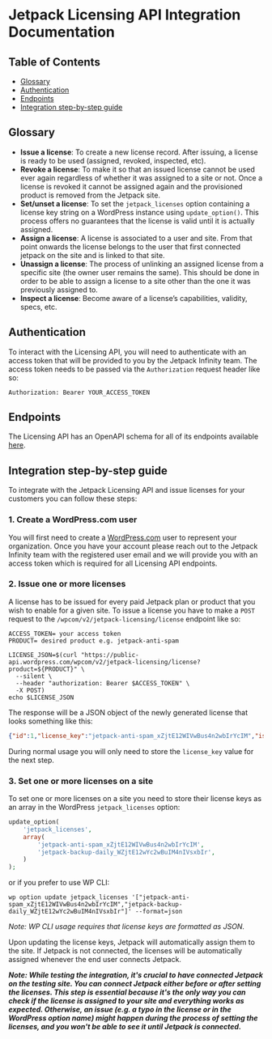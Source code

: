 # Jetpack Licensing API Integration Documentation

## Table of Contents

- [Glossary](#glossary)
- [Authentication](#authentication)
- [Endpoints](#endpoints)
- [Integration step-by-step guide](#integration-step-by-step-guide)

## Glossary

- **Issue a license**: To create a new license record. After issuing, a license is ready to be used (assigned, revoked, inspected, etc).
- **Revoke a license**: To make it so that an issued license cannot be used ever again regardless of whether it was assigned to a site or not. Once a license is revoked it cannot be assigned again and the provisioned product is removed from the Jetpack site.
- **Set/unset a license**: To set the `jetpack_licenses` option containing a license key string on a WordPress instance using `update_option()`. This process offers no guarantees that the license is valid until it is actually assigned.
- **Assign a license**: A license is associated to a user and site. From that point onwards the license belongs to the user that first connected jetpack on the site and is linked to that site.
- **Unassign a license**: The process of unlinking an assigned license from a specific site (the owner user remains the same). This should be done in order to be able to assign a license to a site other than the one it was previously assigned to.
- **Inspect a license**: Become aware of a license’s capabilities, validity, specs, etc.

## Authentication

To interact with the Licensing API, you will need to authenticate with an access token that will be provided to you by the Jetpack Infinity team. The access token needs to be passed via the `Authorization` request header like so:
```
Authorization: Bearer YOUR_ACCESS_TOKEN
```

## Endpoints

The Licensing API has an OpenAPI schema for all of its endpoints available [here](https://github.com/Automattic/jetpack-licensing-api/blob/master/spec.yml).

## Integration step-by-step guide

To integrate with the Jetpack Licensing API and issue licenses for your customers you can follow these steps:

### 1. Create a WordPress.com user

You will first need to create a [WordPress.com](https://wordpress.com/) user to represent your organization. Once you have your account please reach out to the Jetpack Infinity team with the registered user email and we will provide you with an access token which is required for all Licensing API endpoints.

### 2. Issue one or more licenses

A license has to be issued for every paid Jetpack plan or product that you wish to enable for a given site. To issue a license you have to make a `POST` request to the `/wpcom/v2/jetpack-licensing/license` endpoint like so:
```shell script
ACCESS_TOKEN= your access token
PRODUCT= desired product e.g. jetpack-anti-spam

LICENSE_JSON=$(curl "https://public-api.wordpress.com/wpcom/v2/jetpack-licensing/license?product=${PRODUCT}" \
  --silent \
  --header "authorization: Bearer $ACCESS_TOKEN" \
  -X POST)
echo $LICENSE_JSON
```
The response will be a JSON object of the newly generated license that looks something like this:
```json
{"id":1,"license_key":"jetpack-anti-spam_xZjtE12WIVwBus4n2wbIrYcIM","issued_at":"2020-09-08 16:14:58","revoked_at":null}
```
During normal usage you will only need to store the `license_key` value for the next step.

### 3. Set one or more licenses on a site

To set one or more licenses on a site you need to store their license keys as an array in the WordPress `jetpack_licenses` option:
```php
update_option(
    'jetpack_licenses',
    array(
        'jetpack-anti-spam_xZjtE12WIVwBus4n2wbIrYcIM',
        'jetpack-backup-daily_WZjtE12wYc2wBuIM4nIVsxbIr',
    )
);
```
or if you prefer to use WP CLI:
```shell script
wp option update jetpack_licenses '["jetpack-anti-spam_xZjtE12WIVwBus4n2wbIrYcIM","jetpack-backup-daily_WZjtE12wYc2wBuIM4nIVsxbIr"]' --format=json
```
_Note: WP CLI usage requires that license keys are formatted as JSON._

Upon updating the license keys, Jetpack will automatically assign them to the site. If Jetpack is not connected, the licenses will be automatically assigned whenever the end user connects Jetpack.

**_Note: While testing the integration, it's crucial to have connected Jetpack on the testing site. You can connect Jetpack either before or after setting the licenses. This step is essential because it's the only way you can check if the license is assigned to your site and everything works as expected. Otherwise, an issue (e.g. a typo in the license or in the WordPress option name) might happen during the process of setting the licenses, and you won't be able to see it until Jetpack is connected._**
